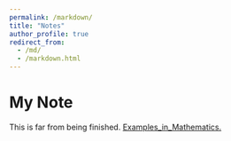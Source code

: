 ```yaml
---
permalink: /markdown/
title: "Notes"
author_profile: true
redirect_from: 
  - /md/
  - /markdown.html
---
```

My Note
======
This is far from being finished.
<a href="PallazCat.github.io/folder/_data/Examples_in_Mathematics 1.pdf" target="_blank">Examples_in_Mathematics.</a>


